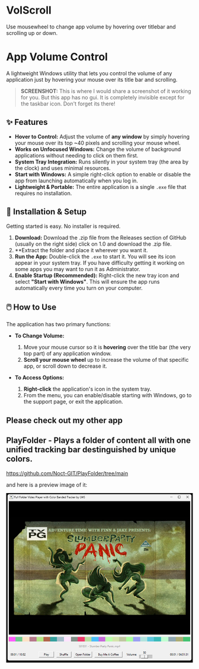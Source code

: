 # VolScroll
Use mousewheel to change app volume by hovering over titlebar and scrolling up or down.


# App Volume Control

A lightweight Windows utility that lets you control the volume of any application just by hovering your mouse over its title bar and scrolling.

> **SCREENSHOT:** This is where I would share a screenshot of it working for you. But this app has no gui. It is completely invisible except for the taskbar icon. Don't forget its there!

## ✨ Features

*   **Hover to Control:** Adjust the volume of **any window** by simply hovering your mouse over its top ~40 pixels and scrolling your mouse wheel.
*   **Works on Unfocused Windows:** Change the volume of background applications without needing to click on them first.
*   **System Tray Integration:** Runs silently in your system tray (the area by the clock) and uses minimal resources.
*   **Start with Windows:** A simple right-click option to enable or disable the app from launching automatically when you log in.
*   **Lightweight & Portable:** The entire application is a single `.exe` file that requires no installation.

## 🚀 Installation & Setup

Getting started is easy. No installer is required.

1.  **Download:** Download the .zip file from the Releases section of GitHub (usually on the right side) click on 1.0 and download the .zip file.
2.  **Extract the folder and place it wherever you want it.
3.  **Run the App:** Double-click the `.exe` to start it. You will see its icon appear in your system tray. If you have difficulty getting it working on some apps you may want to run it as Administrator.
4.  **Enable Startup (Recommended):** Right-click the new tray icon and select **"Start with Windows"**. This will ensure the app runs automatically every time you turn on your computer.

## 🖱️ How to Use

The application has two primary functions:

*   **To Change Volume:**
    1.  Move your mouse cursor so it is **hovering** over the title bar (the very top part) of any application window.
    2.  **Scroll your mouse wheel** up to increase the volume of that specific app, or scroll down to decrease it.

*   **To Access Options:**
    1.  **Right-click** the application's icon in the system tray.
    2.  From the menu, you can enable/disable starting with Windows, go to the support page, or exit the application.




## Please check out my other app

## PlayFolder - Plays a folder of content all with one unified tracking bar destinguished by unique colors.

https://github.com/Noct-GIT/PlayFolder/tree/main

and here is a preview image of it:

![Screenshot](https://github.com/Noct-GIT/PlayFolder/blob/main/screenshot.png)
